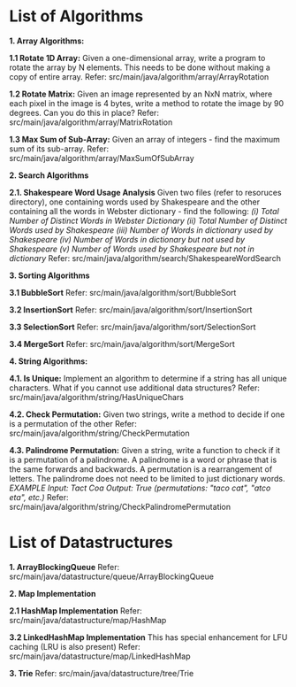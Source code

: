 # List of Algorithms

**1. Array Algorithms:**

**1.1 Rotate 1D Array:** Given a one-dimensional array, write a program to rotate the array by N elements. This needs to be done without making a copy of entire array.
Refer: src/main/java/algorithm/array/ArrayRotation

**1.2 Rotate Matrix:** Given an image represented by an NxN matrix, where each pixel in the image is 4 bytes, write a method to rotate the image by 90 degrees. Can you do this in place?
Refer: src/main/java/algorithm/array/MatrixRotation

**1.3 Max Sum of Sub-Array:** Given an array of integers - find the maximum sum of its sub-array.
Refer: src/main/java/algorithm/array/MaxSumOfSubArray

**2. Search Algorithms**
 
**2.1. Shakespeare Word Usage Analysis** Given two files (refer to resoruces directory), one containing words used by Shakespeare and the other containing all the words in Webster dictionary - find the following:
 _(i) Total Number of Distinct Words in Webster Dictionary
 (ii) Total Number of Distinct Words used by Shakespeare
 (iii) Number of Words in dictionary used by Shakespeare
 (iv) Number of Words in dictionary but not used by Shakespeare
 (v) Number of Words used by Shakespeare but not in dictionary_
 Refer: src/main/java/algorithm/search/ShakespeareWordSearch
 
**3. Sorting Algorithms**
 
**3.1 BubbleSort**
Refer: src/main/java/algorithm/sort/BubbleSort
 
**3.2 InsertionSort**
Refer: src/main/java/algorithm/sort/InsertionSort
 
**3.3 SelectionSort**
Refer: src/main/java/algorithm/sort/SelectionSort
 
**3.4 MergeSort**
Refer: src/main/java/algorithm/sort/MergeSort

**4. String Algorithms:**

**4.1. Is Unique:** Implement an algorithm to determine if a string has all unique characters. What if you cannot use additional data structures?
Refer: src/main/java/algorithm/string/HasUniqueChars

**4.2. Check Permutation:** Given two strings, write a method to decide if one is a permutation of the other
Refer: src/main/java/algorithm/string/CheckPermutation

**4.3. Palindrome Permutation:** Given a string, write a function to check if it is a permutation of a palindrome. A palindrome is a word or phrase that is the same forwards and backwards. A permutation
is a rearrangement of letters. The palindrome does not need to be limited to just dictionary words.
_EXAMPLE
Input: Tact Coa
Output: True (permutations: "taco cat", "atco eta", etc.)_
Refer: src/main/java/algorithm/string/CheckPalindromePermutation


 
# List of Datastructures
 
**1. ArrayBlockingQueue** Refer: src/main/java/datastructure/queue/ArrayBlockingQueue
 
**2. Map Implementation** 
 
**2.1 HashMap Implementation**
Refer: src/main/java/datastructure/map/HashMap
 
**3.2 LinkedHashMap Implementation**
This has special enhancement for LFU caching (LRU is also present)
Refer: src/main/java/datastructure/map/LinkedHashMap
  
**3. Trie** Refer: src/main/java/datastructure/tree/Trie
